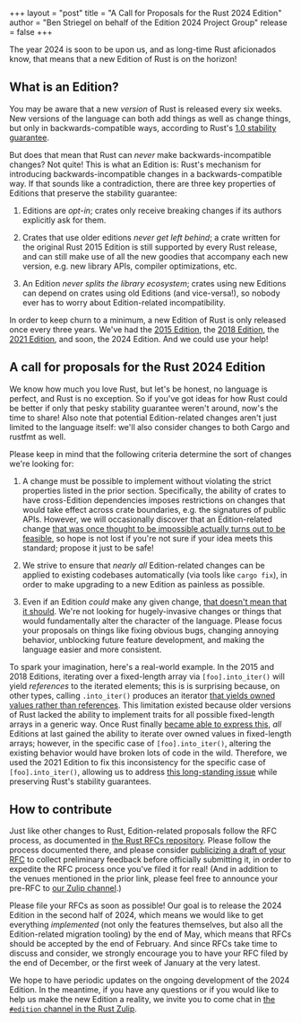 +++
layout = "post"
title = "A Call for Proposals for the Rust 2024 Edition"
author = "Ben Striegel on behalf of the Edition 2024 Project Group"
release = false
+++

The year 2024 is soon to be upon us, and as long-time Rust aficionados know,
that means that a new Edition of Rust is on the horizon!

## What is an Edition?

You may be aware that a new *version* of Rust is released every six weeks.
New versions of the language can both add things as well as change things,
but only in backwards-compatible ways, according to Rust's
[1.0 stability guarantee][stability].

[stability]: https://blog.rust-lang.org/2014/10/30/Stability.html

But does that mean that Rust can *never* make backwards-incompatible changes?
Not quite! This is what an Edition is:
Rust's mechanism for introducing backwards-incompatible changes in a backwards-compatible way.
If that sounds like a contradiction,
there are three key properties of Editions that preserve the stability guarantee:

1. Editions are *opt-in*;
crates only receive breaking changes if its authors explicitly ask for them.

2. Crates that use older editions *never get left behind*;
a crate written for the original Rust 2015 Edition is still supported by every Rust release,
and can still make use of all the new goodies that accompany each new version,
e.g. new library APIs, compiler optimizations, etc.

3. An Edition *never splits the library ecosystem*;
crates using new Editions can depend on crates using old Editions (and vice-versa!),
so nobody ever has to worry about Edition-related incompatibility.

In order to keep churn to a minimum, a new Edition of Rust is only released once every three years.
We've had the [2015 Edition][2015], the [2018 Edition][2018], the [2021 Edition][2021],
and soon, the 2024 Edition. And we could use your help!

[2015]: https://doc.rust-lang.org/edition-guide/rust-2015/index.html

[2018]: https://doc.rust-lang.org/edition-guide/rust-2018/index.html

[2021]: https://doc.rust-lang.org/edition-guide/rust-2021/index.html

## A call for proposals for the Rust 2024 Edition

We know how much you love Rust, but let's be honest, no language is perfect,
and Rust is no exception.
So if you've got ideas for how Rust could be better if only that pesky stability guarantee
weren't around, now's the time to share!
Also note that potential Edition-related changes aren't just limited to the language itself:
we'll also consider changes to both Cargo and rustfmt as well.

Please keep in mind that the following criteria determine the sort of changes we're looking for:

1. A change must be possible to implement without violating the strict properties
listed in the prior section.
Specifically, the ability of crates to have cross-Edition dependencies imposes restrictions
on changes that would take effect across crate boundaries, e.g. the signatures of public APIs.
However, we will occasionally discover that an Edition-related change
[that was once thought to be impossible actually turns out to be feasible][change],
so hope is not lost if you're not sure if your idea meets this standard;
propose it just to be safe!

[change]: https://doc.rust-lang.org/edition-guide/rust-2021/IntoIterator-for-arrays.html

2. We strive to ensure that *nearly all* Edition-related changes can be applied
to existing codebases automatically (via tools like `cargo fix`),
in order to make upgrading to a new Edition as painless as possible.

3. Even if an Edition *could* make any given change, [that doesn't mean that it should][jeff].
We're not looking for hugely-invasive changes or things that would fundamentally
alter the character of the language.
Please focus your proposals on things like fixing obvious bugs, changing annoying behavior,
unblocking future feature development, and making the language easier and more consistent.

[jeff]: https://www.youtube.com/watch?v=9nazm3_OXac

To spark your imagination, here's a real-world example.
In the 2015 and 2018 Editions, iterating over a fixed-length array via `[foo].into_iter()`
will yield *references* to the iterated elements;
this is is surprising because, on other types, calling `.into_iter()` produces an iterator
[that yields owned values rather than references][iters].
This limitation existed because older versions of Rust lacked the ability to implement
traits for all possible fixed-length arrays in a generic way.
Once Rust finally [became able to express this][notes],
*all* Editions at last gained the ability to iterate over owned values in fixed-length arrays;
however, in the specific case of `[foo].into_iter()`,
altering the existing behavior would have broken lots of code in the wild.
Therefore, we used the 2021 Edition to fix this inconsistency
for the specific case of `[foo].into_iter()`,
allowing us to address [this long-standing issue][25725] while
preserving Rust's stability guarantees.

[iters]: https://doc.rust-lang.org/std/iter/#the-three-forms-of-iteration

[notes]: https://blog.rust-lang.org/2021/06/17/Rust-1.53.0.html#intoiterator-for-arrays

[25725]: https://github.com/rust-lang/rust/issues/25725

## How to contribute

Just like other changes to Rust, Edition-related proposals follow the RFC process,
as documented in [the Rust RFCs repository][rfcs].
Please follow the process documented there, and please consider [publicizing a draft of your RFC][rfcs2] to collect preliminary feedback before officially submitting it, in order to expedite the RFC process once you've filed it for real! (And in addition to the venues mentioned in the prior link, please feel free to announce your pre-RFC to [our Zulip channel][zulip].)

[rfcs]: https://github.com/rust-lang/rfcs/#rust-rfcs---rfc-book---active-rfc-list

[rfcs2]: https://github.com/rust-lang/rfcs/#before-creating-an-rfc

Please file your RFCs as soon as possible!
Our goal is to release the 2024 Edition in the second half of 2024,
which means we would like to get everything *implemented*
(not only the features themselves, but also all the Edition-related migration tooling)
by the end of May, which means that RFCs should be accepted by the end of February.
And since RFCs take time to discuss and consider,
we strongly encourage you to have your RFC filed by the end of December,
or the first week of January at the very latest.

We hope to have periodic updates on the ongoing development of the 2024 Edition.
In the meantime, if you have any questions or
if you would like to help us make the new Edition a reality,
we invite you to come chat in [the `#edition` channel in the Rust Zulip][zulip].

[zulip]: https://rust-lang.zulipchat.com/#narrow/stream/268952-edition
